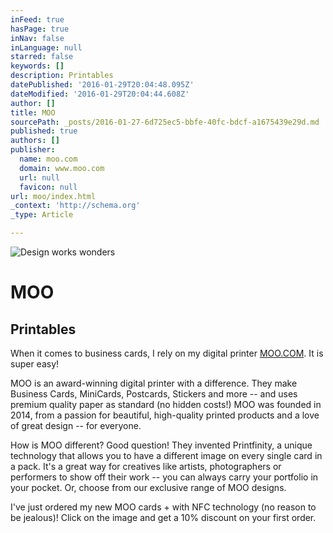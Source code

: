 ```yaml
---
inFeed: true
hasPage: true
inNav: false
inLanguage: null
starred: false
keywords: []
description: Printables
datePublished: '2016-01-29T20:04:48.095Z'
dateModified: '2016-01-29T20:04:44.608Z'
author: []
title: MOO
sourcePath: _posts/2016-01-27-6d725ec5-bbfe-40fc-bdcf-a1675439e29d.md
published: true
authors: []
publisher:
  name: moo.com
  domain: www.moo.com
  url: null
  favicon: null
url: moo/index.html
_context: 'http://schema.org'
_type: Article

---
```

![Design works wonders](https://s3-us-west-2.amazonaws.com/the-grid-img/p/848a0f6997be45948c3f9d8ff7d06f8d7a205205.gif)

# MOO

## Printables

When it comes to business cards, I rely on my digital printer [MOO.COM][0].
It is super easy! 

MOO is an award-winning digital printer with a difference. They make Business Cards, MiniCards,
Postcards, Stickers and more -- and uses premium quality paper as standard (no hidden costs!) MOO was founded in 2014, from a passion for beautiful, high-quality printed products and a love of great design -- for everyone. 

How is MOO different? Good question! They invented Printfinity, a unique technology that allows you
to have a different image on every single card in a pack. It's a great way for creatives like artists,
photographers or performers to show off their work -- you can always carry your portfolio in your
pocket. Or, choose from our exclusive range of MOO designs. 

I've just ordered my new MOO cards + with NFC technology (no reason to be jealous)! Click on the image and get a 10% discount on your first order.

[0]: http://www.awin1.com/awclick.php?mid=2562&id=264457